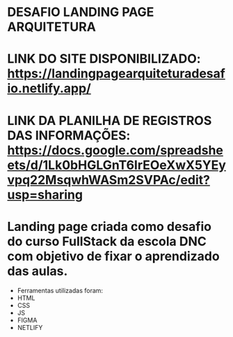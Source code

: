 # DESAFIO LANDING PAGE ARQUITETURA

# LINK DO SITE DISPONIBILIZADO: https://landingpagearquiteturadesafio.netlify.app/
# LINK DA PLANILHA DE REGISTROS DAS INFORMAÇÕES: https://docs.google.com/spreadsheets/d/1Lk0bHGLGnT6IrEOeXwX5YEyvpq22MsqwhWASm2SVPAc/edit?usp=sharing

# Landing page criada como desafio do curso FullStack da escola DNC com objetivo de fixar o aprendizado das aulas.
* Ferramentas utilizadas foram:
* HTML
* CSS
* JS
* FIGMA
* NETLIFY



